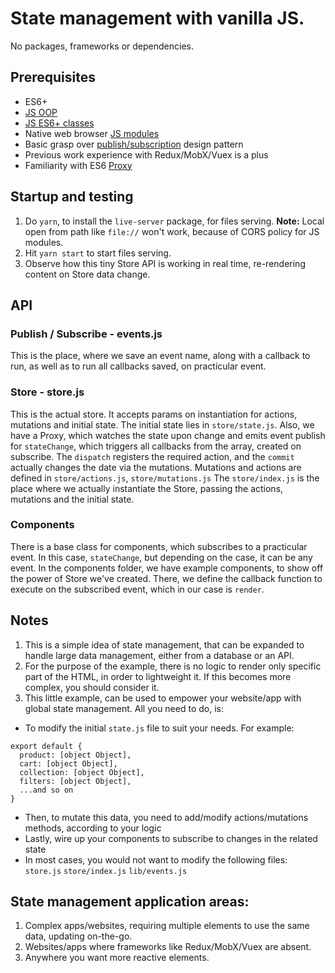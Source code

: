 # State management with vanilla JS.
No packages, frameworks or dependencies.

## Prerequisites
- ES6+
- [JS OOP](https://developer.mozilla.org/en-US/docs/Learn/JavaScript/Objects/Object-oriented_JS)
- [JS ES6+ classes](https://developer.mozilla.org/en-US/docs/Web/JavaScript/Reference/Classes)
- Native web browser [JS modules](https://developer.mozilla.org/en-US/docs/Web/JavaScript/Guide/Modules)
- Basic grasp over [publish/subscription](https://docs.microsoft.com/en-us/azure/architecture/patterns/publisher-subscriber) design pattern
- Previous work experience with Redux/MobX/Vuex is a plus
- Familiarity with ES6 [Proxy](https://developer.mozilla.org/en-US/docs/Web/JavaScript/Reference/Global_Objects/Proxy)

## Startup and testing
1. Do `yarn`, to install the `live-server` package, for files serving.
**Note:** Local open from path like `file://` won't work, because of CORS policy for JS modules.
2. Hit `yarn start` to start files serving.
3. Observe how this tiny Store API is working in real time, re-rendering content on Store data change.

## API
### Publish / Subscribe - events.js
This is the place, where we save an event name, along with a callback to run, as well as to run all callbacks saved, on practicular event.

### Store - store.js
This is the actual store. It accepts params on instantiation for actions, mutations and initial state.
The initial state lies in `store/state.js`.
Also, we have a Proxy, which watches the state upon change and emits event publish for `stateChange`, which triggers all callbacks from the array, created on subscribe.
The `dispatch` registers the required action, and the `commit` actually changes the date via the mutations.
Mutations and actions are defined in `store/actions.js`, `store/mutations.js`
The `store/index.js` is the place where we actually instantiate the Store, passing the actions, mutations and the initial state.

### Components
There is a base class for components, which subscribes to a practicular event. In this case, `stateChange`, but depending on the case, it can be any event.
In the components folder, we have example components, to show off the power of Store we've created. There, we define the callback function to execute on the subscribed event, which in our case is `render`.

## Notes
1. This is a simple idea of state management, that can be expanded to handle large data management, either from a database or an API.
2. For the purpose of the example, there is no logic to render only specific part of the HTML, in order to lightweight it. If this becomes more complex, you should consider it.
3. This little example, can be used to empower your website/app with global state management. All you need to do, is:
- To modify the initial `state.js` file to suit your needs. For example:
```
export default {
  product: [object Object],
  cart: [object Object],
  collection: [object Object],
  filters: [object Object],
  ...and so on
}
```
- Then, to mutate this data, you need to add/modify actions/mutations methods, according to your logic
- Lastly, wire up your components to subscribe to changes in the related state
- In most cases, you would not want to modify the following files:
`store.js`
`store/index.js`
`lib/events.js`

## State management application areas:
1. Complex apps/websites, requiring multiple elements to use the same data, updating on-the-go.
2. Websites/apps where frameworks like Redux/MobX/Vuex are absent.
3. Anywhere you want more reactive elements.
